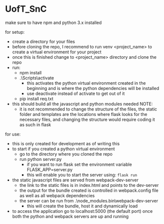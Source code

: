 # UofT_SnC

make sure to have npm and python 3.x installed

for setup:
  - create a directory for your files
  - before cloning the repo, I recommend to run venv <project_name> to create a virtual environment for your project
  - once this is finished change to <project_name> directory and clone the repo
  - run:
    - npm install 
    - .\Scripts\activate
      - this activates the python virtual environment created in the beginning and is where the python dependencies will be installed
      - use deactivate instead of activate to get out of it
    - pip install req.txt
  - this should build all the javascript and python modules needed
  NOTE:
    - it is not recommended to change the structure of the files, the static folder and templates are the locations where flask looks for the necessary files, and changing the structure would require coding it as such in flask
  
for use:
  - this is only created for development as of writing this
  - to start if you created a python virtual environment
    - go to the directory where you cloned the repo
    - run python server.py
      - if you want to run flask set the environment variable FLASK_APP=server.py
      - this will enable you to start the server using: `flask run`
  - the static javascript files are served from webpack-dev-server
    - the link to the static files is in index.html and points to the dev-server
    - the output for the bundle created is controlled in webpack.config file as well as all webpack dependencies
    - the server can be run from .\node_modules\.bin\webpack-dev-server
      - this will create the bundle, host it and dynamically load
  - to access the application go to localhost:5000 (the default port) once both the python and webpack servers are up and running
